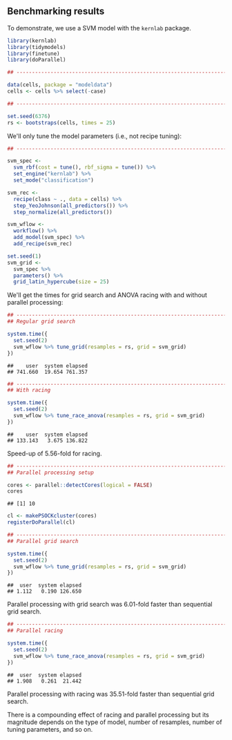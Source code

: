 ## Benchmarking results

To demonstrate, we use a SVM model with the `kernlab` package. 

```r
library(kernlab)
library(tidymodels)
library(finetune)
library(doParallel)

## -----------------------------------------------------------------------------

data(cells, package = "modeldata")
cells <- cells %>% select(-case)

## -----------------------------------------------------------------------------

set.seed(6376)
rs <- bootstraps(cells, times = 25)
```

We'll only tune the model parameters (i.e., not recipe tuning): 

```r
## -----------------------------------------------------------------------------

svm_spec <-
  svm_rbf(cost = tune(), rbf_sigma = tune()) %>%
  set_engine("kernlab") %>%
  set_mode("classification")

svm_rec <-
  recipe(class ~ ., data = cells) %>%
  step_YeoJohnson(all_predictors()) %>%
  step_normalize(all_predictors())

svm_wflow <-
  workflow() %>%
  add_model(svm_spec) %>%
  add_recipe(svm_rec)

set.seed(1)
svm_grid <-
  svm_spec %>%
  parameters() %>%
  grid_latin_hypercube(size = 25)
```

We'll get the times for grid search and ANOVA racing with and without parallel processing: 

```r
## -----------------------------------------------------------------------------
## Regular grid search

system.time({
  set.seed(2)
  svm_wflow %>% tune_grid(resamples = rs, grid = svm_grid)
})
```

```
##    user  system elapsed 
## 741.660  19.654 761.357 
```


```r
## -----------------------------------------------------------------------------
## With racing

system.time({
  set.seed(2)
  svm_wflow %>% tune_race_anova(resamples = rs, grid = svm_grid)
})
```

```
##    user  system elapsed 
## 133.143   3.675 136.822 
```

Speed-up of 5.56-fold for racing. 


```r
## -----------------------------------------------------------------------------
## Parallel processing setup

cores <- parallel::detectCores(logical = FALSE)
cores
```

```
## [1] 10
```

```r
cl <- makePSOCKcluster(cores)
registerDoParallel(cl)
```


```r
## -----------------------------------------------------------------------------
## Parallel grid search

system.time({
  set.seed(2)
  svm_wflow %>% tune_grid(resamples = rs, grid = svm_grid)
})
```

```
##  user  system elapsed 
## 1.112   0.190 126.650 
```

Parallel processing with grid search was 6.01-fold faster than sequential grid search.


```r
## -----------------------------------------------------------------------------
## Parallel racing

system.time({
  set.seed(2)
  svm_wflow %>% tune_race_anova(resamples = rs, grid = svm_grid)
})
```

```
##  user  system elapsed 
## 1.908   0.261  21.442 
```

Parallel processing with racing was 35.51-fold faster than sequential grid search.

There is a compounding effect of racing and parallel processing but its magnitude depends on the type of model, number of resamples, number of tuning parameters, and so on. 


